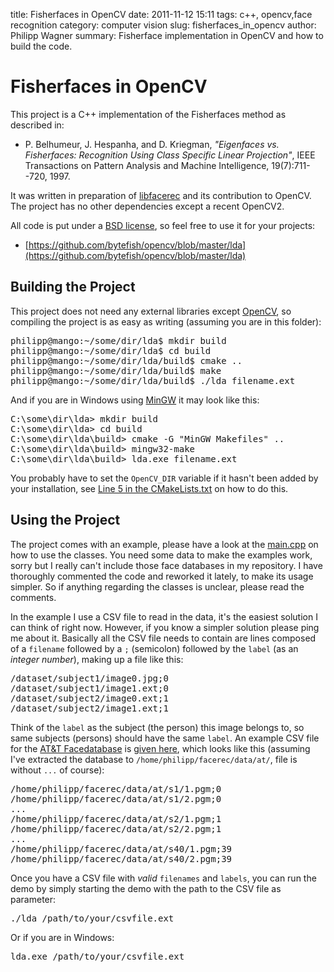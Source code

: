 title: Fisherfaces in OpenCV
date: 2011-11-12 15:11
tags: c++, opencv,face recognition
category: computer vision
slug: fisherfaces_in_opencv
author: Philipp Wagner
summary: Fisherface implementation in OpenCV and how to build the code.

# Fisherfaces in OpenCV #

This project is a C++ implementation of the Fisherfaces method as described in: 

* P. Belhumeur, J. Hespanha, and D. Kriegman, *"Eigenfaces vs. Fisherfaces: Recognition Using Class Specific Linear Projection"*, IEEE Transactions on Pattern Analysis and Machine Intelligence, 19(7):711--720, 1997.

It was written in preparation of [libfacerec](https://github.com/bytefish/libfacerec) and its contribution to OpenCV. The project has no other dependencies except a recent OpenCV2. 

All code is put under a [BSD license](http://www.opensource.org/licenses/bsd-license), so feel free to use it for your projects:

* [https://github.com/bytefish/opencv/blob/master/lda](https://github.com/bytefish/opencv/blob/master/lda)

## Building the Project ##

This project does not need any external libraries except [OpenCV](http://opencv.willowgarage.com), so compiling the project is as easy as writing (assuming you are in this folder):

<pre>
philipp@mango:~/some/dir/lda$ mkdir build
philipp@mango:~/some/dir/lda$ cd build
philipp@mango:~/some/dir/lda/build$ cmake ..
philipp@mango:~/some/dir/lda/build$ make
philipp@mango:~/some/dir/lda/build$ ./lda filename.ext
</pre>

And if you are in Windows using [MinGW](http://www.mingw.org) it may look like this:

<pre>
C:\some\dir\lda> mkdir build
C:\some\dir\lda> cd build
C:\some\dir\lda\build> cmake -G "MinGW Makefiles" ..
C:\some\dir\lda\build> mingw32-make
C:\some\dir\lda\build> lda.exe filename.ext
</pre>

You probably have to set the ``OpenCV_DIR`` variable if it hasn't been added by your installation, see [Line 5 in the CMakeLists.txt](https://github.com/bytefish/opencv/blob/master/lda/CMakeLists.txt#L5) on how to do this. 

## Using the Project ##

The project comes with an example, please have a look at the [main.cpp](https://github.com/bytefish/opencv/blob/master/lda/src/main.cpp) on how to use the classes. You need some data to make the examples work, sorry but I really can't include those face databases in my repository. I have thoroughly commented the code and reworked it lately, to make its usage simpler. So if anything regarding the classes is unclear, please read the comments.

In the example I use a CSV file to read in the data, it's the easiest solution I can think of right now. However, if you know a simpler solution please ping me about it. Basically all the CSV file needs to contain are lines composed of a ``filename`` followed by a ``;`` (semicolon) followed by the ``label`` (as an *integer number*), making up a file like this: 

<pre>
/dataset/subject1/image0.jpg;0
/dataset/subject1/image1.ext;0
/dataset/subject2/image0.ext;1
/dataset/subject2/image1.ext;1
</pre>

Think of the ``label`` as the subject (the person) this image belongs to, so same subjects (persons) should have the same ``label``. An example CSV file for the [AT&T Facedatabase](http://www.cl.cam.ac.uk/research/dtg/attarchive/facedatabase.html) is [given here](https://github.com/bytefish/opencv/blob/master/eigenfaces/at.txt), which looks like this (assuming I've extracted the database to ``/home/philipp/facerec/data/at/``, file is without ``...`` of course):

<pre>
/home/philipp/facerec/data/at/s1/1.pgm;0
/home/philipp/facerec/data/at/s1/2.pgm;0
...
/home/philipp/facerec/data/at/s2/1.pgm;1
/home/philipp/facerec/data/at/s2/2.pgm;1
...
/home/philipp/facerec/data/at/s40/1.pgm;39
/home/philipp/facerec/data/at/s40/2.pgm;39
</pre>

Once you have a CSV file with *valid* ``filenames`` and ``labels``, you can run the demo by simply starting the demo with the path to the CSV file as parameter:

<pre>
./lda /path/to/your/csvfile.ext
</pre>

Or if you are in Windows:

<pre>
lda.exe /path/to/your/csvfile.ext
</pre>
